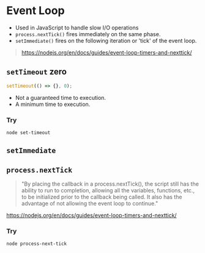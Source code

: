 # Event Loop

+ Used in JavaScript to handle slow I/O operations
+ `process.nextTick()` fires immediately on the same phase.
+ `setImmediate()` fires on the following iteration or 'tick' of the event loop.

> https://nodejs.org/en/docs/guides/event-loop-timers-and-nexttick/

## `setTimeout` zero

```js
setTimeout(() => {}, 0);
```

+ Not a guaranteed time to execution.
+ A minimum time to execution.

### Try

`node set-timeout`

## `setImmediate`

## `process.nextTick`

> "By placing the callback in a process.nextTick(), the script still has the ability to run to completion, allowing all the variables, functions, etc., to be initialized prior to the callback being called. It also has the advantage of not allowing the event loop to continue."

https://nodejs.org/en/docs/guides/event-loop-timers-and-nexttick/

### Try

`node process-next-tick`
